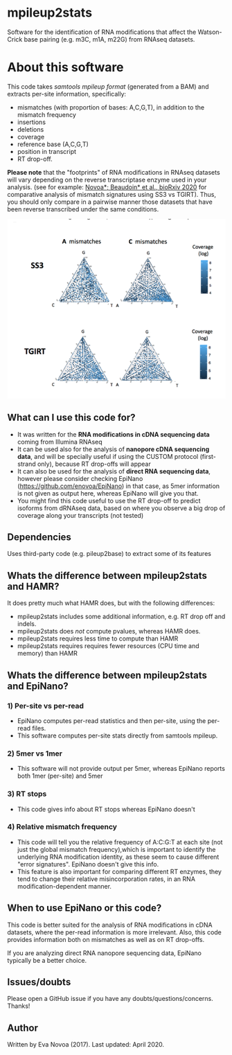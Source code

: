 # mpileup2stats 

Software for the identification of RNA modifications  that affect the Watson-Crick base pairing (e.g. m3C, m1A, m22G) from RNAseq datasets. 

# About this software
This code takes *samtools mpileup format* (generated from a BAM) and extracts per-site information, specifically: 
* mismatches (with proportion of bases: A,C,G,T), in addition to the mismatch frequency
* insertions
* deletions 
* coverage
* reference base (A,C,G,T)
* position in transcript
* RT drop-off.

**Please note** that the "footprints" of RNA modifications in RNAseq datasets will vary depending on the reverse transcriptase enzyme used in your analysis. 
(see for example: [Novoa*; Beaudoin* et al., bioRxiv 2020](https://www.biorxiv.org/content/10.1101/176883v2.full.pdf) for comparative analysis of mismatch signatures using SS3 vs TGIRT). Thus, you should only compare in a pairwise manner those datasets that have been reverse transcribed under the same conditions.

![alt text](./img/TGIRT_vs_SS3.png "init_fig")


## What can I use this code for? 
* It was written for the **RNA modifications in cDNA sequencing data** coming from Illumina RNAseq
* It can be used also for the analysis of **nanopore cDNA sequencing data**, and will be specially useful if using the CUSTOM protocol (first-strand only), because RT drop-offs will appear 
* It can also be used for the analysis of **direct RNA sequencing data**, however please consider checking EpiNano (https://github.com/enovoa/EpiNano) in that case, as 5mer information is not given as output here, whereas EpiNano will give you that.
* You might find this code useful to use the RT drop-off to predict isoforms from dRNAseq data, based on where you observe a big drop of coverage along your transcripts (not tested)

## Dependencies
Uses third-party code (e.g. pileup2base) to extract some of its features 

## Whats the difference between mpileup2stats and HAMR?
It does pretty much what HAMR does, but with the following differences:
- mpileup2stats includes some additional information, e.g. RT drop off and indels.
- mpileup2stats does *not* compute pvalues, whereas HAMR does. 
- mpileup2stats requires less time to compute than HAMR
- mpileup2stats requires requires fewer resources (CPU time and memory) than HAMR

##  Whats the difference between mpileup2stats and EpiNano?

### 1) Per-site vs per-read
- EpiNano computes per-read statistics and then per-site, using the per-read files.
- This software computes per-site stats directly from samtools mpileup. 

### 2) 5mer vs 1mer
- This software will not provide output per 5mer, whereas EpiNano reports both 1mer (per-site) and 5mer

### 3) RT stops
- This code gives info about RT stops whereas EpiNano doesn't

### 4) Relative mismatch frequency
- This code will tell you the relative frequency of A:C:G:T at each site (not just the global mismatch frequency),which is important to identify the underlying RNA modification identity, as these seem to cause different "error signatures". EpiNano doesn't give this info. 
- This feature is also important for comparing different RT enzymes, they tend to change their relative misincorporation rates, in an RNA modification-dependent manner.

## When to use EpiNano or this code?
This code is better suited for the analysis of RNA modifications in cDNA datasets, where the per-read information is more irrelevant. Also, this code provides information both on mismatches as well as on RT drop-offs. 

If you are analyzing direct RNA nanopore sequencing data, EpiNano typically be a better choice. 

## Issues/doubts
Please open a GitHub issue if you have any doubts/questions/concerns. Thanks!

## Author
Written by Eva Novoa (2017). 
Last updated: April 2020. 

 
